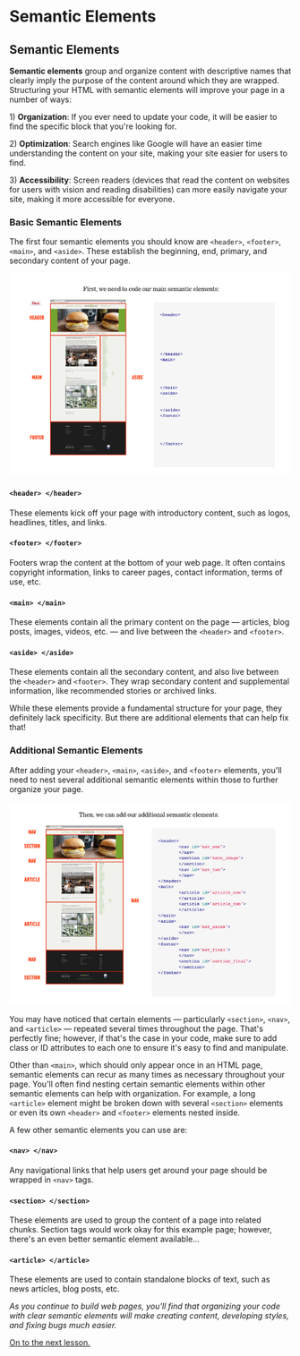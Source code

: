 # Semantic Elements

## Semantic Elements

**Semantic elements** group and organize content with descriptive names that clearly imply the purpose of the content around which they are wrapped. Structuring your HTML with semantic elements will improve your page in a number of ways:

1\) **Organization**: If you ever need to update your code, it will be easier to find the specific block that you're looking for.

2\) **Optimization**: Search engines like Google will have an easier time understanding the content on your site, making your site easier for users to find.

3\) **Accessibility**: Screen readers \(devices that read the content on websites for users with vision and reading disabilities\) can more easily navigate your site, making it more accessible for everyone.

### Basic Semantic Elements

The first four semantic elements you should know are `<header>`, `<footer>`, `<main>`, and `<aside>`. These establish the beginning, end, primary, and secondary content of your page.

![](../.gitbook/assets/basic-semantic-elements.png)

#### `<header> </header>`

These elements kick off your page with introductory content, such as logos, headlines, titles, and links.

#### `<footer> </footer>`

Footers wrap the content at the bottom of your web page. It often contains copyright information, links to career pages, contact information, terms of use, etc.

#### `<main> </main>`

These elements contain all the primary content on the page — articles, blog posts, images, videos, etc. — and live between the `<header>` and `<footer>`.

#### `<aside> </aside>`

These elements contain all the secondary content, and also live between the `<header>` and `<footer>`. They wrap secondary content and supplemental information, like recommended stories or archived links.

While these elements provide a fundamental structure for your page, they definitely lack specificity. But there are additional elements that can help fix that!

### Additional Semantic Elements

After adding your `<header>`, `<main>`, `<aside>`, and `<footer>` elements, you'll need to nest several additional semantic elements within those to further organize your page.

![](../.gitbook/assets/addl-semantic-elements.png)

You may have noticed that certain elements — particularly `<section>`, `<nav>`, and `<article>` — repeated several times throughout the page. That's perfectly fine; however, if that's the case in your code, make sure to add class or ID attributes to each one to ensure it's easy to find and manipulate.

Other than `<main>`, which should only appear once in an HTML page, semantic elements can recur as many times as necessary throughout your page. You'll often find nesting certain semantic elements within other semantic elements can help with organization. For example, a long `<article>` element might be broken down with several `<section>` elements or even its own `<header>` and `<footer>` elements nested inside.

A few other semantic elements you can use are:

#### `<nav> </nav>`

Any navigational links that help users get around your page should be wrapped in `<nav>` tags.

#### `<section> </section>`

These elements are used to group the content of a page into related chunks. Section tags would work okay for this example page; however, there's an even better semantic element available...

#### `<article> </article>`

These elements are used to contain standalone blocks of text, such as news articles, blog posts, etc.

_As you continue to build web pages, you'll find that organizing your code with clear semantic elements will make creating content, developing styles, and fixing bugs much easier._

[On to the next lesson.](div-and-span.md)


